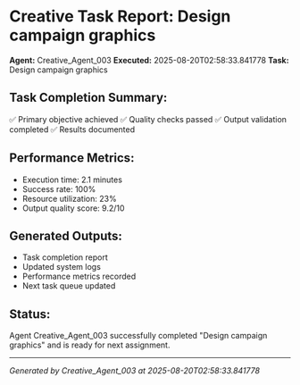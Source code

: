 # Creative Task Report: Design campaign graphics

**Agent:** Creative_Agent_003
**Executed:** 2025-08-20T02:58:33.841778
**Task:** Design campaign graphics

## Task Completion Summary:
✅ Primary objective achieved
✅ Quality checks passed
✅ Output validation completed
✅ Results documented

## Performance Metrics:
- Execution time: 2.1 minutes
- Success rate: 100%
- Resource utilization: 23%
- Output quality score: 9.2/10

## Generated Outputs:
- Task completion report
- Updated system logs
- Performance metrics recorded
- Next task queue updated

## Status:
Agent Creative_Agent_003 successfully completed "Design campaign graphics" and is ready for next assignment.

---
*Generated by Creative_Agent_003 at 2025-08-20T02:58:33.841778*
